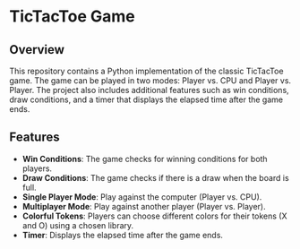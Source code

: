# TicTacToe Game

## Overview
This repository contains a Python implementation of the classic TicTacToe game. The game can be played in two modes: Player vs. CPU and Player vs. Player. The project also includes additional features such as win conditions, draw conditions, and a timer that displays the elapsed time after the game ends.

## Features
- **Win Conditions**: The game checks for winning conditions for both players.
- **Draw Conditions**: The game checks if there is a draw when the board is full.
- **Single Player Mode**: Play against the computer (Player vs. CPU).
- **Multiplayer Mode**: Play against another player (Player vs. Player).
- **Colorful Tokens**: Players can choose different colors for their tokens (X and O) using a chosen library.
- **Timer**: Displays the elapsed time after the game ends.



